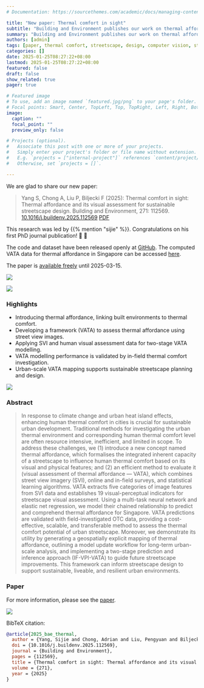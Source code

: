 ```yaml
---
# Documentation: https://sourcethemes.com/academic/docs/managing-content/

title: "New paper: Thermal comfort in sight"
subtitle: "Building and Environment publishes our work on thermal affordance and its visual assessment for sustainable streetscape design."
summary: "Building and Environment publishes our work on thermal affordance and its visual assessment for sustainable streetscape design."
authors: [admin]
tags: [paper, thermal comfort, streetscape, design, computer vision, street view]
categories: []
date: 2025-01-25T08:27:22+08:00
lastmod: 2025-01-25T08:27:22+08:00
featured: false
draft: false
show_related: true
pager: true

# Featured image
# To use, add an image named `featured.jpg/png` to your page's folder.
# Focal points: Smart, Center, TopLeft, Top, TopRight, Left, Right, BottomLeft, Bottom, BottomRight.
image:
  caption: ""
  focal_point: ""
  preview_only: false

# Projects (optional).
#   Associate this post with one or more of your projects.
#   Simply enter your project's folder or file name without extension.
#   E.g. `projects = ["internal-project"]` references `content/project/deep-learning/index.md`.
#   Otherwise, set `projects = []`.

---
```


We are glad to share our new paper:

> Yang S, Chong A, Liu P, Biljecki F (2025): Thermal comfort in sight: Thermal affordance and its visual assessment for sustainable streetscape design. Building and Environment, 271: 112569. [<i class="ai ai-doi-square ai"></i> 10.1016/j.buildenv.2025.112569](https://doi.org/10.1016/j.buildenv.2025.112569) [<i class="far fa-file-pdf"></i> PDF](/publication/2025-bae-thermal/2025-bae-thermal.pdf)</i>

This research was led by {{% mention "sijie" %}}.
Congratulations on his first PhD journal publication! :raised_hands: :clap:

The code and dataset have been released openly at [GitHub](https://github.com/Sijie-Yang/Thermal-Affordance).
The computed VATA data for thermal affordance in Singapore can be accessed [here](https://thermal-affordance.ual.sg/).

The paper is [available freely](https://authors.elsevier.com/a/1kUxQ1HudNJSL2) until 2025-03-15.

![](1.png)

![](2.png)


### Highlights

+ Introducing thermal affordance, linking built environments to thermal comfort.
+ Developing a framework (VATA) to assess thermal affordance using street view images.
+ Applying SVI and human visual assessment data for two-stage VATA modelling.
+ VATA modelling performance is validated by in-field thermal comfort investigation.
+ Urban-scale VATA mapping supports sustainable streetscape planning and design.

![](3.png)


### Abstract

> In response to climate change and urban heat island effects, enhancing human thermal comfort in cities is crucial for sustainable urban development. Traditional methods for investigating the urban thermal environment and corresponding human thermal comfort level are often resource intensive, inefficient, and limited in scope. To address these challenges, we (1) introduce a new concept named thermal affordance, which formalises the integrated inherent capacity of a streetscape to influence human thermal comfort based on its visual and physical features; and (2) an efficient method to evaluate it (visual assessment of thermal affordance — VATA), which combines street view imagery (SVI), online and in-field surveys, and statistical learning algorithms. VATA extracts five categories of image features from SVI data and establishes 19 visual-perceptual indicators for streetscape visual assessment. Using a multi-task neural network and elastic net regression, we model their chained relationship to predict and comprehend thermal affordance for Singapore. VATA predictions are validated with field-investigated OTC data, providing a cost-effective, scalable, and transferable method to assess the thermal comfort potential of urban streetscape. Moreover, we demonstrate its utility by generating a geospatially explicit mapping of thermal affordance, outlining a model update workflow for long-term urban-scale analysis, and implementing a two-stage prediction and inference approach (IF-VPI-VATA) to guide future streetscape improvements. This framework can inform streetscape design to support sustainable, liveable, and resilient urban environments.


### Paper 

For more information, please see the [paper](/publication/2025-bae-thermal/).

[![](page-one.png)](/publication/2025-bae-thermal/)

BibTeX citation:
```bibtex
@article{2025_bae_thermal,
  author = {Yang, Sijie and Chong, Adrian and Liu, Pengyuan and Biljecki, Filip},
  doi = {10.1016/j.buildenv.2025.112569},
  journal = {Building and Environment},
  pages = {112569},
  title = {Thermal comfort in sight: Thermal affordance and its visual assessment for sustainable streetscape design},
  volume = {271},
  year = {2025}
}
```
